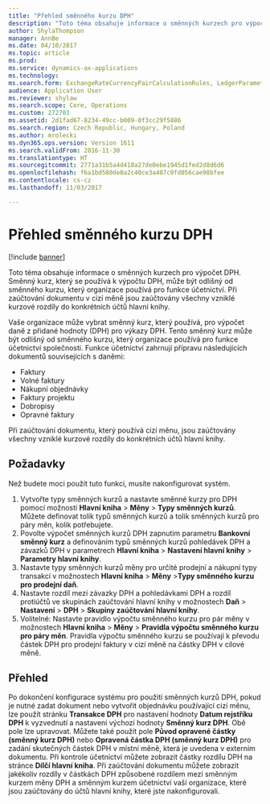 ```yaml
---
title: "Přehled směnného kurzu DPH"
description: "Toto téma obsahuje informace o směnných kurzech pro výpočet DPH. Směnný kurz, který se používá k výpočtu DPH, může být odlišný od směnného kurzu, který organizace používá pro funkce účetnictví. Při zaúčtování dokumentu v cizí měně jsou zaúčtovány všechny vzniklé kurzové rozdíly do konkrétních účtů hlavní knihy."
author: ShylaThompson
manager: AnnBe
ms.date: 04/10/2017
ms.topic: article
ms.prod: 
ms.service: dynamics-ax-applications
ms.technology: 
ms.search.form: ExchangeRateCurrencyPairCalculationRules, LedgerParameters, SalesTaxExchangeRateType, TaxTmpWorkTrans
audience: Application User
ms.reviewer: shylaw
ms.search.scope: Core, Operations
ms.custom: 272703
ms.assetid: 2d1fad67-8234-49cc-b009-0f3cc29f5886
ms.search.region: Czech Republic, Hungary, Poland
ms.author: mrolecki
ms.dyn365.ops.version: Version 1611
ms.search.validFrom: 2016-11-30
ms.translationtype: HT
ms.sourcegitcommit: 2771a31b5a4d418a27de0ebe1945d1fed2d8d6d6
ms.openlocfilehash: f6a1bd580de0a2c40ce3a407c0fd056cae98bfee
ms.contentlocale: cs-cz
ms.lasthandoff: 11/03/2017

---
```


# <a name="vat-exchange-rate-overview"></a>Přehled směnného kurzu DPH

[!include [banner](../includes/banner.md)]

Toto téma obsahuje informace o směnných kurzech pro výpočet DPH. Směnný kurz, který se používá k výpočtu DPH, může být odlišný od směnného kurzu, který organizace používá pro funkce účetnictví. Při zaúčtování dokumentu v cizí měně jsou zaúčtovány všechny vzniklé kurzové rozdíly do konkrétních účtů hlavní knihy.

Vaše organizace může vybrat směnný kurz, který používá, pro výpočet daně z přidané hodnoty (DPH) pro výkazy DPH. Tento směnný kurz může být odlišný od směnného kurzu, který organizace používá pro funkce účetnictví společnosti. Funkce účetnictví zahrnují přípravu následujících dokumentů souvisejících s daněmi:

-   Faktury
-   Volné faktury
-   Nákupní objednávky
-   Faktury projektu
-   Dobropisy
-   Opravné faktury

Při zaúčtování dokumentu, který používá cizí měnu, jsou zaúčtovány všechny vzniklé kurzové rozdíly do konkrétních účtů hlavní knihy.

## <a name="prerequisites"></a>Požadavky

Než budete moci použít tuto funkci, musíte nakonfigurovat systém.

1.  Vytvořte typy směnných kurzů a nastavte směnné kurzy pro DPH pomocí možností **Hlavní kniha** &gt; **Měny** &gt; **Typy směnných kurzů**. Můžete definovat tolik typů směnných kurzů a tolik směnných kurzů pro páry měn, kolik potřebujete.
2.  Povolte výpočet směnných kurzů DPH zapnutím parametru **Bankovní směnný kurz** a definováním typů směnných kurzů pohledávek DPH a závazků DPH v parametrech **Hlavní kniha** &gt; **Nastavení hlavní knihy** &gt; **Parametry hlavní knihy**.
3.  Nastavte typy směnných kurzů měny pro určité prodejní a nákupní typy transakcí v možnostech **Hlavní kniha** &gt; **Měny** &gt;**Typy směnného kurzu pro prodejní daň**.
4.  Nastavte rozdíl mezi závazky DPH a pohledávkami DPH a rozdíl protiúčtů ve skupinách zaúčtování hlavní knihy v možnostech **Daň** &gt; **Nastavení** &gt; **DPH** &gt; **Skupiny zaúčtování hlavní knihy**.
5.  Volitelné: Nastavte pravidlo výpočtu směnného kurzu pro pár měny v možnostech **Hlavní kniha** &gt; **Měny** &gt; **Pravidla výpočtu směnného kurzu pro páry měn**. Pravidla výpočtu směnného kurzu se používají k převodu částek DPH pro prodejní faktury v cizí měně na částky DPH v cílové měně.

## <a name="overview"></a>Přehled

Po dokončení konfigurace systému pro použití směnných kurzů DPH, pokud je nutné zadat dokument nebo vytvořit objednávku používající cizí měnu, lze použít stránku **Transakce DPH** pro nastavení hodnoty **Datum rejstříku DPH** k vyzvednutí a nastavení výchozí hodnoty **Směnný kurz DPH**. Obě pole lze upravovat. Můžete také použít pole **Původ opravené částky (směnný kurz DPH)** nebo **Opravená částka DPH (směnný kurz DPH)** pro zadání skutečných částek DPH v místní měně, která je uvedena v externím dokumentu. Při kontrole účetnictví můžete zobrazit částky rozdílu DPH na stránce **Dílčí hlavní kniha**. Při zaúčtování dokumentu můžete zobrazit jakékoliv rozdíly v částkách DPH způsobené rozdílem mezi směnným kurzem měny DPH a směnným kurzem účetnictví vaší organizace, které jsou zaúčtovány do účtů hlavní knihy, které jste nakonfigurovali.





